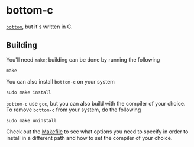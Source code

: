 # bottom-c
[``bottom``](https://github.com/bottom-software-foundation/bottom-rs), but it's written in C.

## Building
You'll need ``make``; building can be done by running the following

    make

You can also install ``bottom-c`` on your system

    sudo make install

``bottom-c`` use ``gcc``, but you can also build with the compiler of your choice. To remove ``bottom-c`` from your system, do the following

    sudo make uninstall

Check out the [Makefile](./Makefile) to see what options you need to specify in order to install in a different path and how to set the compiler of your choice.
